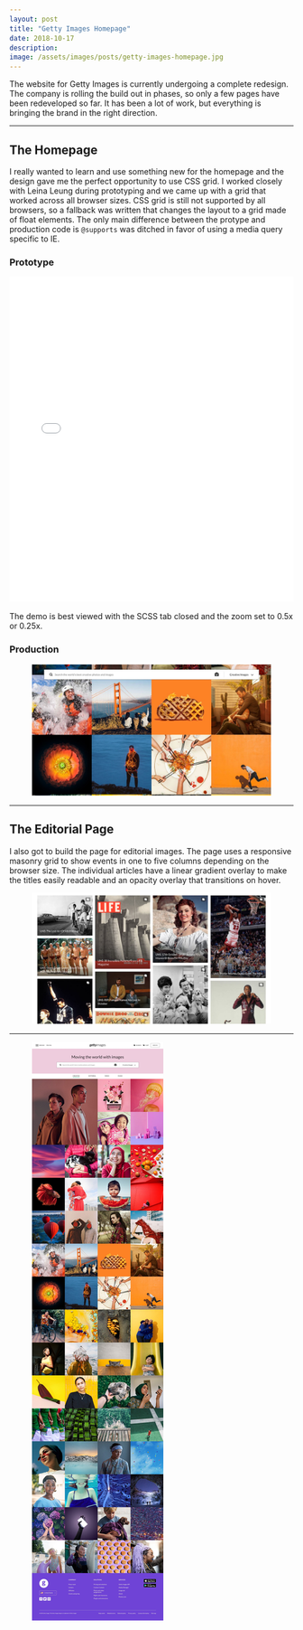 ```yaml
---
layout: post
title: "Getty Images Homepage"
date: 2018-10-17
description: 
image: /assets/images/posts/getty-images-homepage.jpg
---
```

<p>The website for Getty Images is currently undergoing a complete redesign. The company is rolling the build out in phases, so only a few pages have been redeveloped so far. It has been a lot of work, but everything is bringing the brand in the right direction.</p>

<hr/>

<h2>The Homepage</h2>
<p>I really wanted to learn and use something new for the homepage and the design gave me the perfect opportunity to use CSS grid. I worked closely with Leina Leung during prototyping and we came up with a grid that worked across all browser sizes. CSS grid is still not supported by all browsers, so a fallback was written that changes the layout to a grid made of float elements. The only main difference between the protype and production code is <code>@supports</code> was ditched in favor of using a media query specific to IE.</p>

<h3>Prototype</h3>
<div class="flex-vid">
  <iframe height="575" scrolling="no" title="CSS Grid for Getty Images" src="//codepen.io/thomasvaeth/embed/mjLLKO/?height=575&theme-id=0&default-tab=css,result" frameborder="no" allowtransparency="true" allowfullscreen="true" style="width: 100%;"></iframe>
</div>
<p>The demo is best viewed with the SCSS tab closed and the zoom set to 0.5x or 0.25x.</p>

<h3>Production</h3>
<div class="browser">
  <span class="browser__dots"></span>
  <figure class="browser__img">
    <img src="/assets/images/posts/getty-images-homepage-1.jpg" alt="Getty Images Website"/>
  </figure>
</div>

<hr/>

<h2>The Editorial Page</h2>
<p>I also got to build the page for editorial images. The page uses a responsive masonry grid to show events in one to five columns depending on the browser size. The individual articles have a linear gradient overlay to make the titles easily readable and an opacity overlay that transitions on hover.</p>

<div class="browser">
  <span class="browser__dots"></span>
  <figure class="browser__img">
    <img src="/assets/images/posts/getty-images-homepage-2.jpg" alt="Getty Images Website"/>
  </figure>
</div>

<hr/>

<div class="browser">
  <span class="browser__dots"></span>
  <figure class="browser__img">
    <img src="/assets/images/posts/getty-images-homepage-3.jpg" alt="Getty Images Website"/>
  </figure>
</div>
